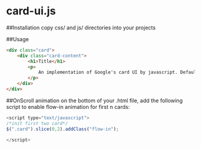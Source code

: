 card-ui.js
===============================

##Installation
copy css/ and js/ directories into your projects

##Usage
```html
<div class="card">
	<div class="card-content">
		<h1>Title</h1>
		<p>
			An implementation of Google's card UI by javascript. Default supporting onScroll animation.
		</p>
	</div>
</div>
```

##OnScroll animation
on the bottom of your .html file, add the following script to enable flow-in animation for first n cards:

```javascript
<script type="text/javascript">
/*init first two card*/
$(".card").slice(0,2).addClass("flow-in");

</script>
```